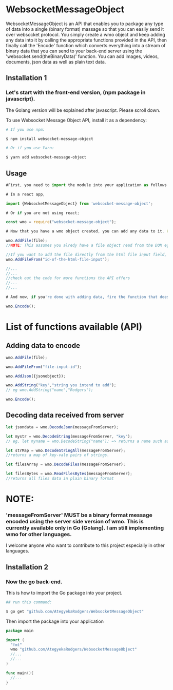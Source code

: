 # WebsocketMessageObject
WebsocketMessageObject is an API that enables you to package any type of data into a single (binary format) massage so that you can easily send it over websocket protocol. You simply create a wmo object and keep adding any data into it by calling the appropriate functions provided in the API, then finally call the 'Encode' function which converts everything into a stream of binary data that you can send to your back-end server using the 'websocket.send(theBinaryData)' function. You can add images, videos, documents, json data as well as plain text data.

## Installation 1

### Let's start with the front-end version, (npm package in javascript). 
The Golang version will be explained after javascript. Please scroll down.

To use Websocket Message Object API, install it as a dependency:

```bash
# If you use npm:

$ npm install websocket-message-object

# Or if you use Yarn:

$ yarn add websocket-message-object
```

## Usage

```javascript
#First, you need to import the module into your application as follows:

# In a react app,

import {WebsocketMessageObject} from 'websocket-message-object';

# Or if you are not using react;

const wmo = require("websocket-message-object");

# Now that you have a wmo object created, you can add any data to it. Here is how to add an image file.

wmo.AddFile(file); 
//NOTE: This assumes you alredy have a file object read from the DOM eg using FileReader

//If you want to add the file directly from the html file input field, use this method:
wmo.AddFileFrom("id-of-the-html-file-input"); 

//...
//...
//check out the code for more functions the API offers
//...
//...

# And now, if you're done with adding data, fire the function that does the encoding for you automatically like so:

wmo.Encode();

```
# List of functions available (API)

## Adding data to encode
```javascript
wmo.AddFile(file); 
```
```javascript 
wmo.AddFileFrom("file-input-id");
```
```javascript 
wmo.AddJson({jsonobject});
```
```javascript 
wmo.AddString("key","string you intend to add"); 
// eg wmo.AddString("name","Rodgers"); 
```
```javascript 
wmo.Encode();
``` 
## Decoding data received from server 
```javascript 
let jsondata = wmo.DecodeJson(messageFromServer);
```
```javascript 
let mystr = wmo.DecodeString(messageFromServer, "key"); 
// eg, let myname = wmo.DecodeString("name"); => returns a name such as 'Rodgers'
```
```javascript 
let strMap = wmo.DecodeStringAll(messageFromServer);    
//returns a map of key-vale pairs of strings.
```
```javascript 
let filesArray = wmo.DecodeFiles(messageFromServer);
```
```javascript 
let filesBytes = wmo.ReadFilesBytes(messageFromServer);    
//returns all files data in plain binary format
``` 

# NOTE: 
### 'messageFromServer' MUST be a binary format message encoded using the server side version of wmo. This is currently available only in Go (Golang). I am still implementing wmo for other languages. 

I welcome anyone who want to contribute to this project especially in other languages.

## Installation 2
### Now the go back-end. 
This is how to import the Go package into your project.

```bash
## run this command:

$ go get "github.com/AtegyekaRodgers/WebsocketMessageObject"

```
Then import the package into your application
```go
package main

import (
  "fmt"
  wmo "github.com/AtegyekaRodgers/WebsocketMessageObject"
  //...
  //...
)

func main(){
  //...
}

```

